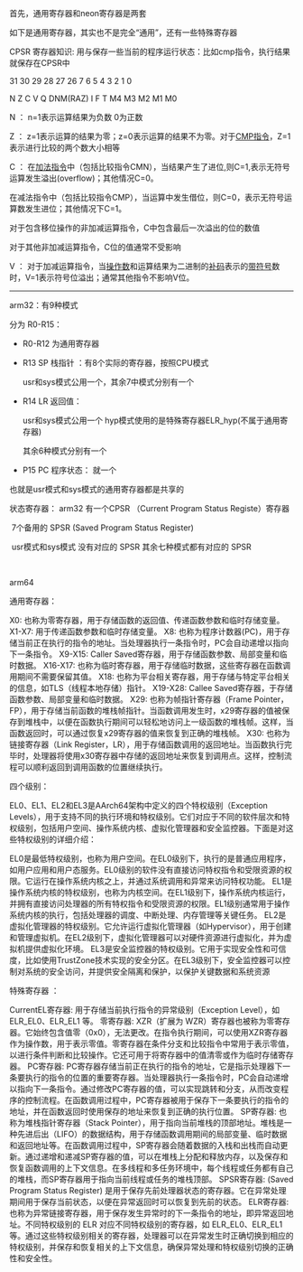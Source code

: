 首先，通用寄存器和neon寄存器是两套

如下是通用寄存器，其实也不是完全“通用”，还有一些特殊寄存器

CPSR 寄存器知识:  用与保存一些当前的程序运行状态：比如cmp指令，执行结果就保存在CPSR中

31 30 29 28 27 26              7 6 5 4    3    2   1     0

N   Z   C   V Q  DNM(RAZ) I F T M4 M3 M2 M1 M0

N ： n=1表示运算结果为负数  0为正数

Z ： z=1表示运算的结果为零；z=0表示运算的结果不为零。对于[CMP指令](https://baike.baidu.com/item/CMP%E6%8C%87%E4%BB%A4/3934316?fromModule=lemma_inlink)，Z=1表示进行比较的两个数大小相等

C ： 在[加法指令](https://baike.baidu.com/item/%E5%8A%A0%E6%B3%95%E6%8C%87%E4%BB%A4/21122053?fromModule=lemma_inlink)中（包括比较指令CMN），当结果产生了进位,则C=1,表示无符号运算发生溢出(overflow)；其他情况C=0。

在减法指令中（包括比较指令CMP），当运算中发生借位，则C=0，表示无符号运算数发生进位；其他情况下C=1。

对于包含移位操作的非加减运算指令，C中包含最后一次溢出的位的数值

对于其他非加减运算指令，C位的值通常不受影响

V ： 对于加减运算指令，当[操作数](https://baike.baidu.com/item/%E6%93%8D%E4%BD%9C%E6%95%B0/7658270?fromModule=lemma_inlink)和运算结果为二进制的[补码](https://baike.baidu.com/item/%E8%A1%A5%E7%A0%81/6854613?fromModule=lemma_inlink)表示的[带符号](https://baike.baidu.com/item/%E5%B8%A6%E7%AC%A6%E5%8F%B7/53957685?fromModule=lemma_inlink)数时，V=1表示符号位溢出；通常其他指令不影响V位。

-----------

arm32：有9种模式

分为 R0-R15：

- R0-R12 为通用寄存器

- R13 SP 栈指针 ：有8个实际的寄存器，按照CPU模式

    usr和sys模式公用一个，其余7中模式分别有一个

- R14 LR 返回值：

   usr和sys模式公用一个 hyp模式使用的是特殊寄存器ELR_hyp(不属于通用寄存器)

   其余6种模式分别有一个

- P15 PC 程序状态： 就一个



也就是usr模式和sys模式的通用寄存器都是共享的

状态寄存器： arm32 有一个CPSR （Current Program Status Registe）寄存器

​                    7个备用的 SPSR (Saved Program Status Register)

​		usr模式和sys模式 没有对应的 SPSR  其余七种模式都有对应的 SPSR

​            





arm64

通用寄存器：

X0: 也称为零寄存器，用于存储函数的返回值、传递函数参数和临时存储变量。
X1-X7: 用于传递函数参数和临时存储变量。
X8: 也称为程序计数器(PC)，用于存储当前正在执行的指令的地址。当处理器执行一条指令时，PC会自动递增以指向下一条指令。
X9-X15: Caller Saved寄存器，用于存储函数参数、局部变量和临时数据。
X16-X17: 也称为临时寄存器，用于存储临时数据，这些寄存器在函数调用期间不需要保留其值。
X18: 也称为平台相关寄存器，用于存储与特定平台相关的信息，如TLS（线程本地存储）指针。
X19-X28: Callee Saved寄存器，于存储函数参数、局部变量和临时数据。
X29: 也称为帧指针寄存器（Frame Pointer，FP），用于存储当前函数的堆栈帧指针。当函数调用发生时，x29寄存器的值被保存到堆栈中，以便在函数执行期间可以轻松地访问上一级函数的堆栈帧。这样，当函数返回时，可以通过恢复x29寄存器的值来恢复到正确的堆栈帧。
X30: 也称为链接寄存器（Link Register，LR），用于存储函数调用的返回地址。当函数执行完毕时，处理器将使用x30寄存器中存储的返回地址来恢复到调用点。这样，控制流程可以顺利返回到调用函数的位置继续执行。






四个级别：

EL0、EL1、EL2和EL3是AArch64架构中定义的四个特权级别（Exception Levels），用于支持不同的执行环境和特权级别。它们对应于不同的软件层次和特权级别，包括用户空间、操作系统内核、虚拟化管理器和安全监控器。下面是对这些特权级别的详细介绍：

 EL0是最低特权级别，也称为用户空间。在EL0级别下，执行的是普通应用程序，如用户应用和用户态服务。EL0级别的软件没有直接访问特权指令和受限资源的权限。它运行在操作系统内核之上，并通过系统调用和异常来访问特权功能。
EL1是操作系统内核的特权级别，也称为内核空间。在EL1级别下，操作系统内核运行，并拥有直接访问处理器的所有特权指令和受限资源的权限。EL1级别通常用于操作系统内核的执行，包括处理器的调度、中断处理、内存管理等关键任务。
EL2是虚拟化管理器的特权级别。它允许运行虚拟化管理器（如Hypervisor），用于创建和管理虚拟机。在EL2级别下，虚拟化管理器可以对硬件资源进行虚拟化，并为虚拟机提供虚拟化环境。
EL3是安全监控器的特权级别。它用于实现安全性和可信度，比如使用TrustZone技术实现的安全分区。在EL3级别下，安全监控器可以控制对系统的安全访问，并提供安全隔离和保护，以保护关键数据和系统资源





特殊寄存器 ：

CurrentEL寄存器: 用于存储当前执行指令的异常级别（Exception Level），如 ELR_EL0、ELR_EL1 等。
零寄存器: XZR（扩展为 WZR）寄存器也被称为零寄存器。它始终包含值零（0x0），无法更改。在指令执行期间，可以使用XZR寄存器作为操作数，用于表示零值。零寄存器在条件分支和比较指令中常用于表示零值，以进行条件判断和比较操作。它还可用于将寄存器中的值清零或作为临时存储寄存器。
PC寄存器: PC寄存器存储当前正在执行的指令的地址，它是指示处理器下一条要执行的指令的位置的重要寄存器。当处理器执行一条指令时，PC会自动递增以指向下一条指令。通过修改PC寄存器的值，可以实现跳转和分支，从而改变程序的控制流程。在函数调用过程中，PC寄存器被用于保存下一条要执行的指令的地址，并在函数返回时使用保存的地址来恢复到正确的执行位置。
SP寄存器: 也称为堆栈指针寄存器（Stack Pointer），用于指向当前堆栈的顶部地址。堆栈是一种先进后出（LIFO）的数据结构，用于存储函数调用期间的局部变量、临时数据和返回地址等。在函数调用过程中，SP寄存器会随着数据的入栈和出栈而自动更新。通过递增和递减SP寄存器的值，可以在堆栈上分配和释放内存，以及保存和恢复函数调用的上下文信息。在多线程和多任务环境中，每个线程或任务都有自己的堆栈，而SP寄存器用于指向当前线程或任务的堆栈顶部。
SPSR寄存器: (Saved Program Status Register) 是用于保存先前处理器状态的寄存器。它在异常处理期间用于保存当前状态，以便在异常返回时可以恢复到先前的状态。
ELR寄存器: 也称为异常链接寄存器，用于保存发生异常时的下一条指令的地址，即异常返回地址。不同特权级别的 ELR 对应不同特权级别的寄存器，如 ELR_EL0、ELR_EL1 等。通过这些特权级别相关的寄存器，处理器可以在异常发生时正确切换到相应的特权级别，并保存和恢复相关的上下文信息，确保异常处理和特权级别切换的正确性和安全性。
